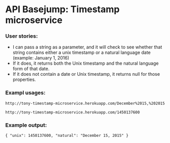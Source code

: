 # API Basejump: Timestamp microservice

### User stories:

- I can pass a string as a parameter, and it will check to see whether that string contains either a unix timestamp or a natural language date (example: January 1, 2016)
- If it does, it returns both the Unix timestamp and the natural language form of that date.
- If it does not contain a date or Unix timestamp, it returns null for those properties.

### Exampl usages:
`http://tony-timestamp-microservice.herokuapp.com/December%2015,%202015`

`http://tony-timestamp-microservice.herokuapp.com/1450137600`

### Example output:
`{ "unix": 1450137600, "natural": "December 15, 2015" }`
